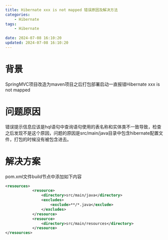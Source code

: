 ```yaml
---
title: Hibernate xxx is not mapped 错误原因及解决方法
categories:
	- Hibernate
tags: 
	- Hibernate
	
date: 2024-07-08 16:10:20	
updated: 2024-07-08 16:10:20
---
```

<!-- toc -->
# <span id="inline-blue">背景</span>
SpringMVC项目改造为maven项目之后打包部署启动一直报错Hibernate xxx is not mapped

# <span id="inline-blue">问题原因</span>
错误提示信息应该是hql语句中查询语句使用的表名称和实体类不一致导致，检查之后发现不是这个原因，问题的原因是src/main/java目录中包含hibernate配置文件，打包的时候没有被包含进去。

# <span id="inline-blue">解决方案</span>
pom.xml文件build节点中添加如下内容
```xml
<resources>
			<resource>
				<directory>src/main/java</directory>
				<excludes>
					<exclude>**/*.java</exclude>
				</excludes>
			</resource>
			<resource>
				<directory>src/main/resources</directory>
			</resource>
</resources>
```